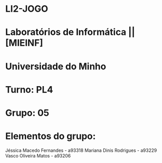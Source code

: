 # LI2-JOGO

# Laboratórios de Informática || [MIEINF]

# Universidade do Minho

# Turno: PL4

# Grupo: 05

# Elementos do grupo:
  Jéssica Macedo Fernandes - a93318
  Mariana Dinis Rodrigues - a93229
  Vasco Oliveira Matos - a93206


